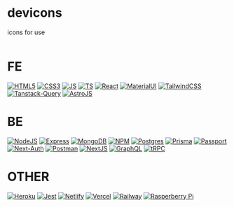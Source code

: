 # devicons
icons for use

[![]()]()

# FE

[![HTML5](https://github.com/devicons/devicon/blob/master/icons/html5/html5-original.svg)]()
[![CSS3](https://github.com/devicons/devicon/blob/master/icons/css3/css3-original.svg)]()
[![JS](https://github.com/devicons/devicon/blob/master/icons/javascript/javascript-original.svg)]()
[![TS](https://github.com/devicons/devicon/blob/master/icons/typescript/typescript-original.svg)]()
[![React](https://github.com/devicons/devicon/blob/master/icons/react/react-original-wordmark.svg)]()
[![MaterialUI](https://github.com/devicons/devicon/blob/master/icons/materialui/materialui-original.svg)]()
[![TailwindCSS](https://user-images.githubusercontent.com/82413454/191466121-51498764-0a54-4aa0-9da4-41e0a92b6578.png)]()
[![Tanstack-Query](https://user-images.githubusercontent.com/82413454/191467680-fa1fe08e-8ae4-49ff-bdac-2772e2e0d3a7.svg)]()
[![AstroJS](https://user-images.githubusercontent.com/82413454/193375447-7692e583-a7a9-4ed6-b0e1-581915a1a3be.svg)]()


# BE

[![NodeJS](https://github.com/devicons/devicon/blob/master/icons/nodejs/nodejs-original-wordmark.svg)]()
[![Express](https://github.com/devicons/devicon/blob/master/icons/express/express-original-wordmark.svg)]()
[![MongoDB](https://github.com/devicons/devicon/blob/master/icons/mongodb/mongodb-original-wordmark.svg)]()
[![NPM](https://github.com/devicons/devicon/blob/master/icons/npm/npm-original-wordmark.svg)]()
[![Postgres](https://github.com/devicons/devicon/blob/master/icons/postgresql/postgresql-original-wordmark.svg)]()
[![Prisma](https://user-images.githubusercontent.com/82413454/191468427-0e2a965a-a88f-4021-96a8-5a608a520d99.svg)]()
[![Passport](https://user-images.githubusercontent.com/82413454/191476444-ceefeca8-640b-4951-bca2-ef97a340f573.png)]()
[![Next-Auth](https://user-images.githubusercontent.com/82413454/191476111-8abe4be0-82b2-471b-bd4f-30a1eaef0375.png)]()
[![Postman](https://user-images.githubusercontent.com/82413454/191562800-3002aa0e-db83-4af2-83d1-7ccbc8acf6dc.png)]()
[![NextJS](https://github.com/devicons/devicon/blob/master/icons/nextjs/nextjs-original-wordmark.svg)]()
[![GraphQL](https://github.com/devicons/devicon/blob/master/icons/graphql/graphql-plain-wordmark.svg)]()
[![tRPC](https://user-images.githubusercontent.com/82413454/191451583-210c833a-671e-4103-93fd-1004215e39f4.png)]()

# OTHER

[![Heroku](https://github.com/devicons/devicon/blob/master/icons/heroku/heroku-original-wordmark.svg)]()
[![Jest](https://github.com/devicons/devicon/blob/master/icons/jest/jest-plain.svg)]()
[![Netlify](https://user-images.githubusercontent.com/82413454/191464749-4bd02ee4-030e-494d-a62f-0e5343b6753e.png)]()
[![Vercel](https://user-images.githubusercontent.com/82413454/191465072-df998bdb-d0ab-4e65-9e36-c8d55af2b122.png)]()
[![Railway](https://user-images.githubusercontent.com/82413454/194641725-d2422aea-1b39-4d87-870a-59c9685fcdd3.png)]()
[![Rasperberry Pi](https://user-images.githubusercontent.com/82413454/194675959-d4138a45-23cf-448c-8a34-fbdbe5db214e.svg)]()

[![]()]()
[![]()]()
[![]()]()
[![]()]()
[![]()]()
[![]()]()
